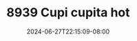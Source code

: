 --- 
title: "8939 Cupi cupita hot"
description: "    8939 Cupi cupita hot durasi panjang   baru"
date: 2024-06-27T22:15:09-08:00
file_code: "42p2t6mp9h95"
draft: false
cover: "2qc7n4rkk2jfjj5c.jpg"
tags: ["Cupi", "cupita", "hot", "bokep-indo", "bokep-viral", "bokep-ig"]
length: 51
fld_id: "1483161"
foldername: "Artis ternama id telegram"
categories: ["Artis ternama id telegram"]
views: 0
---